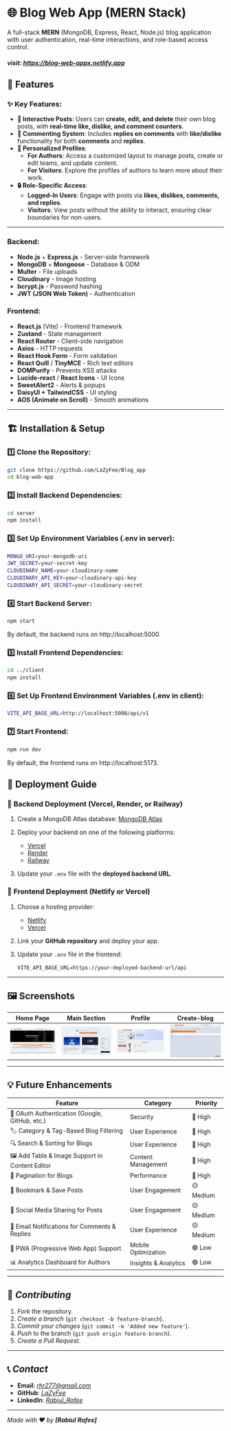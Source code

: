 # 🌐 Blog Web App (MERN Stack)

A full-stack **MERN** (MongoDB, Express, React, Node.js) blog application with user authentication, real-time interactions, and role-based access control.

##### visit: https://blog-web-appx.netlify.app

## 🚀 Features

### ✨ Key Features:

- **📝 Interactive Posts**: Users can **create, edit, and delete** their own blog posts, with **real-time like, dislike, and comment counters**.
- **💬 Commenting System**: Includes **replies on comments** with **like/dislike** functionality for both **comments** and **replies**.
- **👤 Personalized Profiles**:
  - **For Authors**: Access a customized layout to manage posts, create or edit teams, and update content.
  - **For Visitors**: Explore the profiles of authors to learn more about their work.
- **🔒 Role-Specific Access**:
  - **Logged-In Users**: Engage with posts via **likes, dislikes, comments, and replies**.
  - **Visitors**: View posts without the ability to interact, ensuring clear boundaries for non-users.

---

### Backend:

- **Node.js** + **Express.js** - Server-side framework
- **MongoDB** + **Mongoose** - Database & ODM
- **Multer** - File uploads
- **Cloudinary** - Image hosting
- **bcrypt.js** - Password hashing
- **JWT (JSON Web Token)** - Authentication

### Frontend:

- **React.js** (Vite) - Frontend framework
- **Zustand** - State management
- **React Router** - Client-side navigation
- **Axios** - HTTP requests
- **React Hook Form** - Form validation
- **React Quill** / **TinyMCE** - Rich text editors
- **DOMPurify** - Prevents XSS attacks
- **Lucide-react** / **React Icons** - UI Icons
- **SweetAlert2** - Alerts & popups
- **DaisyUI + TailwindCSS** - UI styling
- **AOS (Animate on Scroll)** - Smooth animations

---

## 🏗 Installation & Setup

### 1️⃣ Clone the Repository:

```sh
git clone https://github.com/LaZyFee/Blog_app
cd blog-web-app
```

### 2️⃣ Install Backend Dependencies:

```sh
cd server
npm install
```

### 3️⃣ Set Up Environment Variables (.env in server):

```sh
MONGO_URI=your-mongodb-uri
JWT_SECRET=your-secret-key
CLOUDINARY_NAME=your-cloudinary-name
CLOUDINARY_API_KEY=your-cloudinary-api-key
CLOUDINARY_API_SECRET=your-cloudinary-secret
```

### 4️⃣ Start Backend Server:

```sh
npm start
```

By default, the backend runs on http://localhost:5000.

### 5️⃣ Install Frontend Dependencies:

```sh
cd ../client
npm install
```

### 6️⃣ Set Up Frontend Environment Variables (.env in client):

```sh
VITE_API_BASE_URL=http://localhost:5000/api/v1
```

### 7️⃣ Start Frontend:

```sh
npm run dev
```

By default, the frontend runs on http://localhost:5173.

## 🚀 Deployment Guide

### 🔹 **Backend Deployment** (Vercel, Render, or Railway)

1. Create a MongoDB Atlas database: [MongoDB Atlas](https://www.mongodb.com/atlas)

2. Deploy your backend on one of the following platforms:
   - [Vercel](https://vercel.com)
   - [Render](https://render.com)
   - [Railway](https://railway.app)
3. Update your `.env` file with the **deployed backend URL**.

### 🔹 **Frontend Deployment** (Netlify or Vercel)

1. Choose a hosting provider:

   - [Netlify](https://www.netlify.com/)
   - [Vercel](https://vercel.com/)

2. Link your **GitHub repository** and deploy your app.

3. Update your `.env` file in the frontend:
   ```plaintext
   VITE_API_BASE_URL=https://your-deployed-backend-url/api
   ```

---

## 🖼️ Screenshots

| Home Page                      | Main Section                   | Profile                              | Create-blog                        |
| ------------------------------ | ------------------------------ | ------------------------------------ | ---------------------------------- |
| ![Home](Screenshoots/home.png) | ![Main](Screenshoots/main.png) | ![Profile](Screenshoots/profile.png) | ![create](Screenshoots/create.png) |

---

## 💡 Future Enhancements

| Feature                                        | Category             | Priority  |
| ---------------------------------------------- | -------------------- | --------- |
| 🔐 OAuth Authentication (Google, GitHub, etc.) | Security             | 🔴 High   |
| 🏷️ Category & Tag-Based Blog Filtering         | User Experience      | 🔴 High   |
| 🔍 Search & Sorting for Blogs                  | User Experience      | 🔴 High   |
| 🖼️ Add Table & Image Support in Content Editor | Content Management   | 🔴 High   |
| 📄 Pagination for Blogs                        | Performance          | 🔴 High   |
| 📌 Bookmark & Save Posts                       | User Engagement      | 🟡 Medium |
| 🔗 Social Media Sharing for Posts              | User Engagement      | 🟡 Medium |
| 📩 Email Notifications for Comments & Replies  | User Experience      | 🟡 Medium |
| 📱 PWA (Progressive Web App) Support           | Mobile Optimization  | 🟢 Low    |
| 📊 Analytics Dashboard for Authors             | Insights & Analytics | 🟢 Low    |

---

## 🤝 _Contributing_

1. _Fork_ the repository.
2. _Create a branch_ (`git checkout -b feature-branch`).
3. _Commit your changes_ (`git commit -m 'Added new feature'`).
4. _Push_ to the branch (`git push origin feature-branch`).
5. _Create a Pull Request_.

---

## 📞 _Contact_

- **Email**: *rhr277@gmail.com*
- **GitHub**: _[LaZyFee](https://github.com/LaZyFee)_
- **LinkedIn**: _[Rabiul_Rafee](https://www.linkedin.com/in/rabiul-rafee-361224183)_

---

_Made with ❤️ by **[Rabiul Rafee]**_
